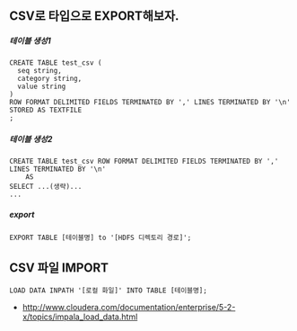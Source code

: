 ## CSV로 타입으로 EXPORT해보자.
##### 테이블 생성1
```
CREATE TABLE test_csv (
  seq string,
  category string,
  value string
)
ROW FORMAT DELIMITED FIELDS TERMINATED BY ',' LINES TERMINATED BY '\n'    
STORED AS TEXTFILE
;
```
##### 테이블 생성2
```
CREATE TABLE test_csv ROW FORMAT DELIMITED FIELDS TERMINATED BY ',' LINES TERMINATED BY '\n'
    AS
SELECT ...(생략)...
...
```
##### export
```
EXPORT TABLE [테이블명] to '[HDFS 디렉토리 경로]';
```

## CSV 파일 IMPORT
```
LOAD DATA INPATH '[로컬 화일]' INTO TABLE [테이블명];
```
- http://www.cloudera.com/documentation/enterprise/5-2-x/topics/impala_load_data.html

